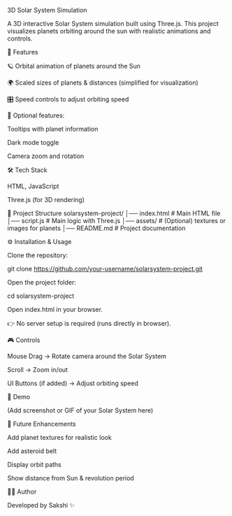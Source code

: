 3D Solar System Simulation

A 3D interactive Solar System simulation built using Three.js. This project visualizes planets orbiting around the sun with realistic animations and controls.

🚀 Features

🪐 Orbital animation of planets around the Sun

🌍 Scaled sizes of planets & distances (simplified for visualization)

🎛️ Speed controls to adjust orbiting speed

🌙 Optional features:

Tooltips with planet information

Dark mode toggle

Camera zoom and rotation

🛠️ Tech Stack

HTML, JavaScript

Three.js (for 3D rendering)

📂 Project Structure solarsystem-project/ │── index.html # Main HTML file │── script.js # Main logic with Three.js │── assets/ # (Optional) textures or images for planets │── README.md # Project documentation

⚙️ Installation & Usage

Clone the repository:

git clone https://github.com/your-username/solarsystem-project.git

Open the project folder:

cd solarsystem-project

Open index.html in your browser.

👉 No server setup is required (runs directly in browser).

🎮 Controls

Mouse Drag → Rotate camera around the Solar System

Scroll → Zoom in/out

UI Buttons (if added) → Adjust orbiting speed

📸 Demo

(Add screenshot or GIF of your Solar System here)

🌟 Future Enhancements

Add planet textures for realistic look

Add asteroid belt

Display orbit paths

Show distance from Sun & revolution period

👩‍💻 Author

Developed by Sakshi ✨
